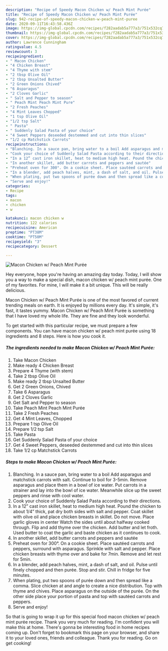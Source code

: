 ```yaml
---
description: "Recipe of Speedy Macon Chicken w/ Peach Mint Purée"
title: "Recipe of Speedy Macon Chicken w/ Peach Mint Purée"
slug: 942-recipe-of-speedy-macon-chicken-w-peach-mint-puree
date: 2020-09-11T16:43:58.436Z
image: https://img-global.cpcdn.com/recipes/f282aadab5a777a3/751x532cq70/macon-chicken-w-peach-mint-puree-recipe-main-photo.jpg
thumbnail: https://img-global.cpcdn.com/recipes/f282aadab5a777a3/751x532cq70/macon-chicken-w-peach-mint-puree-recipe-main-photo.jpg
cover: https://img-global.cpcdn.com/recipes/f282aadab5a777a3/751x532cq70/macon-chicken-w-peach-mint-puree-recipe-main-photo.jpg
author: Lawrence Cunningham
ratingvalue: 4.5
reviewcount: 3
recipeingredient:
- " Macon Chicken"
- "4 Chicken Breast"
- "4 Thyme with stem"
- "2 tbsp Olive Oil"
- "2 tbsp Unsalted Butter"
- "2 Green Onions Chived"
- "6 Asparagus"
- "2 Cloves Garlic"
- " Salt and Pepper to season"
- " Peach Mint Peach Mint Pure"
- "2 Fresh Peaches"
- "4 Mint Leaves Chopped"
- "1 tsp Olive Oil"
- "1/2 tsp Salt"
- " Pasta"
- " Suddenly Salad Pasta of your choice"
- "4 Sweet Peppers deseeded destemmed and cut into thin slices"
- "1/2 cp Matchstick Carrots"
recipeinstructions:
- "Blanching. In a sauce pan, bring water to a boil Add asparagus and matchstick carrots with salt. Continue to boil for 3-5min. Remove asparagus and place them in a bowl of ice water. Put carrots in a strainer and lay into the bowl of ice water. Meanwhile slice up the sweet peppers and rinse with cool water."
- "Cook your choice of Suddenly Salad Pasta according to their directions."
- "In a 12” cast iron skillet, heat to medium high heat. Pound the chicken to about 1/4” thick, pat dry both sides with salt and pepper. Coat skillet with olive oil and place chicken breasts in skillet. Do not move. Place garlic gloves in center Watch the sides until about halfway cooked through. Flip and add thyme over the chicken. Add butter and let froth. Used butter to coat the garlic and baste chicken as it continues to cook."
- "In another skillet, add butter carrots and peppers and sautée"
- "Preheat oven for 300°. On a cookie sheet. Place sautéed carrots and peppers, surround with asparagus. Sprinkle with salt and pepper. Place chicken breasts with thyme over and bake for 7min. Remove and let rest for 5min."
- "In a blender, add peach halves, mint, a dash of salt, and oil. Pulse until finely chopped and then purée. Stop and stir. Chill in fridge for five minutes."
- "When plating, put two spoons of purée down and then spread like a comma. Slice chicken at and angle to create a nice distribution. Top with thyme and chives. Place asparagus on the outside of the purée. On the other side place your portion of pasta and top with sautéed carrots and peppers."
- "Serve and enjoy!"
categories:
- Recipe
tags:
- macon
- chicken
- w

katakunci: macon chicken w 
nutrition: 122 calories
recipecuisine: American
preptime: "PT38M"
cooktime: "PT50M"
recipeyield: "3"
recipecategory: Dessert

---
```



![Macon Chicken w/ Peach Mint Purée](https://img-global.cpcdn.com/recipes/f282aadab5a777a3/751x532cq70/macon-chicken-w-peach-mint-puree-recipe-main-photo.jpg)

Hey everyone, hope you're having an amazing day today. Today, I will show you a way to make a special dish, macon chicken w/ peach mint purée. One of my favorites. For mine, I will make it a bit unique. This will be really delicious.

Macon Chicken w/ Peach Mint Purée is one of the most favored of current trending meals on earth. It is enjoyed by millions every day. It's simple, it's fast, it tastes yummy. Macon Chicken w/ Peach Mint Purée is something that I have loved my whole life. They are fine and they look wonderful.




To get started with this particular recipe, we must prepare a few components. You can have macon chicken w/ peach mint purée using 18 ingredients and 8 steps. Here is how you cook it.

<!--inarticleads1-->

##### The ingredients needed to make Macon Chicken w/ Peach Mint Purée:

1. Take  Macon Chicken
1. Make ready 4 Chicken Breast
1. Prepare 4 Thyme (with stem)
1. Take 2 tbsp Olive Oil
1. Make ready 2 tbsp Unsalted Butter
1. Get 2 Green Onions, Chived
1. Take 6 Asparagus
1. Get 2 Cloves Garlic
1. Get  Salt and Pepper to season
1. Take  Peach Mint Peach Mint Purée
1. Take 2 Fresh Peaches
1. Get 4 Mint Leaves, Chopped
1. Prepare 1 tsp Olive Oil
1. Prepare 1/2 tsp Salt
1. Take  Pasta
1. Get  Suddenly Salad Pasta of your choice
1. Get 4 Sweet Peppers, deseeded destemmed and cut into thin slices
1. Take 1/2 cp Matchstick Carrots




<!--inarticleads2-->

##### Steps to make Macon Chicken w/ Peach Mint Purée:

1. Blanching. In a sauce pan, bring water to a boil Add asparagus and matchstick carrots with salt. Continue to boil for 3-5min. Remove asparagus and place them in a bowl of ice water. Put carrots in a strainer and lay into the bowl of ice water. Meanwhile slice up the sweet peppers and rinse with cool water.
1. Cook your choice of Suddenly Salad Pasta according to their directions.
1. In a 12” cast iron skillet, heat to medium high heat. Pound the chicken to about 1/4” thick, pat dry both sides with salt and pepper. Coat skillet with olive oil and place chicken breasts in skillet. Do not move. Place garlic gloves in center Watch the sides until about halfway cooked through. Flip and add thyme over the chicken. Add butter and let froth. Used butter to coat the garlic and baste chicken as it continues to cook.
1. In another skillet, add butter carrots and peppers and sautée
1. Preheat oven for 300°. On a cookie sheet. Place sautéed carrots and peppers, surround with asparagus. Sprinkle with salt and pepper. Place chicken breasts with thyme over and bake for 7min. Remove and let rest for 5min.
1. In a blender, add peach halves, mint, a dash of salt, and oil. Pulse until finely chopped and then purée. Stop and stir. Chill in fridge for five minutes.
1. When plating, put two spoons of purée down and then spread like a comma. Slice chicken at and angle to create a nice distribution. Top with thyme and chives. Place asparagus on the outside of the purée. On the other side place your portion of pasta and top with sautéed carrots and peppers.
1. Serve and enjoy!




So that is going to wrap it up for this special food macon chicken w/ peach mint purée recipe. Thank you very much for reading. I'm confident you will make this at home. There's gonna be interesting food in home recipes coming up. Don't forget to bookmark this page on your browser, and share it to your loved ones, friends and colleague. Thank you for reading. Go on get cooking!
